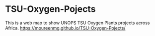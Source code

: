 # TSU-Oxygen-Pojects
This is a web map to show UNOPS TSU Oxygen Plants projects across Africa.
https://moureenmg.github.io/TSU-Oxygen-Pojects/
